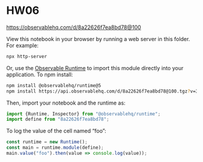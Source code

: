 # HW06

https://observablehq.com/d/8a22626f7ea8bd78@100

View this notebook in your browser by running a web server in this folder. For
example:

~~~sh
npx http-server
~~~

Or, use the [Observable Runtime](https://github.com/observablehq/runtime) to
import this module directly into your application. To npm install:

~~~sh
npm install @observablehq/runtime@5
npm install https://api.observablehq.com/d/8a22626f7ea8bd78@100.tgz?v=3
~~~

Then, import your notebook and the runtime as:

~~~js
import {Runtime, Inspector} from "@observablehq/runtime";
import define from "8a22626f7ea8bd78";
~~~

To log the value of the cell named “foo”:

~~~js
const runtime = new Runtime();
const main = runtime.module(define);
main.value("foo").then(value => console.log(value));
~~~
